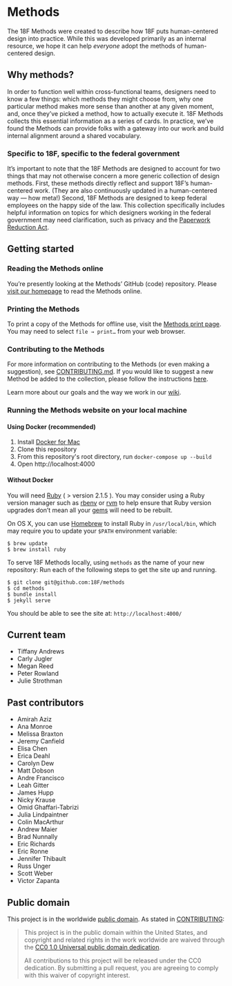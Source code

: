 # Methods

The 18F Methods were created to describe how 18F puts human-centered design into practice. While this was developed primarily as an internal resource, we hope it can help *everyone* adopt the methods of human-centered design. 

## Why methods?

In order to function well within cross-functional teams, designers need to know a few things: which methods they might choose from, why one particular method makes more sense than another at any given moment, and, once they’ve picked a method, how to actually execute it. 18F Methods collects this essential information as a series of cards. In practice, we’ve found the Methods can provide folks with a gateway into our work and build internal alignment around a shared vocabulary.

### Specific to 18F, specific to the federal government

It’s important to note that the 18F Methods are designed to account for two things that may not otherwise concern a more generic collection of design methods. First, these methods directly reflect and support 18F’s human-centered work. (They are also continuously updated in a human-centered way — how meta!) Second, 18F Methods are designed to keep federal employees on the happy side of the law. This collection specifically includes helpful information on topics for which designers working in the federal government may need clarification, such as privacy and the [Paperwork Reduction Act](pra.digital.gov).

## Getting started

### Reading the Methods online

You’re presently looking at the Methods’ GitHub (code) repository. Please [visit our homepage](https://methods.18f.gov) to read the Methods online.

### Printing the Methods
To print a copy of the Methods for offline use, visit the [Methods print page](https://methods.18f.gov/print/). You may need to select `file → print…` from your web browser.

### Contributing to the Methods
For more information on contributing to the Methods (or even making a suggestion), see [CONTRIBUTING.md](https://github.com/18F/methods/blob/staging/CONTRIBUTING.md). If you would like to suggest a new Method be added to the collection, please follow the instructions [here](https://github.com/18F/methods/wiki/Contributing#suggesting-new-methods).

Learn more about our goals and the way we work in our [wiki](https://github.com/18F/methods/wiki). 

### Running the Methods website on your local machine

#### Using Docker (recommended)

1. Install [Docker for Mac](https://docs.docker.com/desktop/install/mac-install/)
1. Clone this repository
1. From this repository's root directory, run `docker-compose up --build`
1. Open http://localhost:4000

#### Without Docker

You will need [Ruby](https://www.ruby-lang.org) ( > version 2.1.5 ). You may consider using a Ruby version manager such as [rbenv](https://github.com/sstephenson/rbenv) or [rvm](https://rvm.io/) to help ensure that Ruby version upgrades don’t mean all your [gems](https://rubygems.org/) will need to be rebuilt.

On OS X, you can use [Homebrew](http://brew.sh/) to install Ruby in `/usr/local/bin`, which may require you to update your `$PATH` environment variable:

```shell
$ brew update
$ brew install ruby
```

To serve 18F Methods locally, using `methods` as the name of your new repository:
Run each of the following steps to get the site up and running.

```shell
$ git clone git@github.com:18F/methods
$ cd methods
$ bundle install
$ jekyll serve
```

You should be able to see the site at: `http://localhost:4000/`

## Current team

- Tiffany Andrews
- Carly Jugler
- Megan Reed
- Peter Rowland
- Julie Strothman

## Past contributors

- Amirah Aziz
- Ana Monroe
- Melissa Braxton
- Jeremy Canfield
- Elisa Chen
- Erica Deahl
- Carolyn Dew
- Matt Dobson
- Andre Francisco
- Leah Gitter
- James Hupp
- Nicky Krause
- Omid Ghaffari-Tabrizi
- Julia Lindpaintner
- Colin MacArthur
- Andrew Maier
- Brad Nunnally
- Eric Richards
- Eric Ronne
- Jennifer Thibault
- Russ Unger
- Scott Weber
- Victor Zapanta

## Public domain

This project is in the worldwide [public domain](LICENSE.md). As stated in [CONTRIBUTING](CONTRIBUTING.md):
> This project is in the public domain within the United States, and copyright and related rights in the work worldwide are waived through the [CC0 1.0 Universal public domain dedication](https://creativecommons.org/publicdomain/zero/1.0/).
>
> All contributions to this project will be released under the CC0 dedication. By submitting a pull request, you are agreeing to comply with this waiver of copyright interest.
